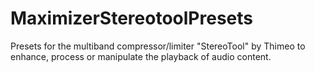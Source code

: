 # MaximizerStereotoolPresets
Presets for the multiband compressor/limiter "StereoTool" by Thimeo to enhance, process or manipulate the playback of audio content.
